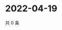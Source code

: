 # 2022-04-19

共 0 条

<!-- BEGIN WEIBO -->
<!-- 最后更新时间 Tue Apr 19 2022 16:24:35 GMT+0800 (China Standard Time) -->

<!-- END WEIBO -->
